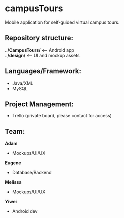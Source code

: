 # campusTours
Mobile application for self-guided virtual campus tours.  

## Repository structure:  
..**/CampusTours/**         <-- Android app  
..**/design/**              <-- UI and mockup assets  

## Languages/Framework:  
- Java/XML  
- MySQL
  
## Project Management:  
- Trello (private board, please contact for access)  

## Team:  
**Adam**  
- Mockups/UI/UX  

**Eugene**  
- Database/Backend  

**Melissa**  
- Mockups/UI/UX  

**Yiwei**  
- Android dev  
